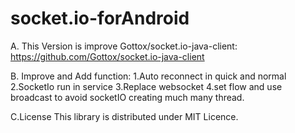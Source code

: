 # socket.io-forAndroid

A.
This Version is improve Gottox/socket.io-java-client:
https://github.com/Gottox/socket.io-java-client

B.
Improve and Add function:
1.Auto reconnect in quick and normal 
2.SocketIo run in service
3.Replace websocket
4.set flow and use broadcast to avoid socketIO creating much many thread.

C.License
This library is distributed under MIT Licence.
